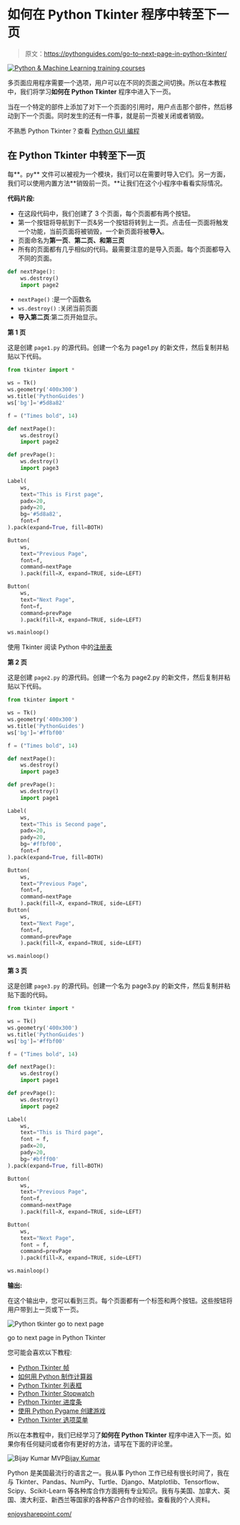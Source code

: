 # 如何在 Python Tkinter 程序中转至下一页

> 原文：<https://pythonguides.com/go-to-next-page-in-python-tkinter/>

[![Python & Machine Learning training courses](img/49ec9c6da89a04c9f45bab643f8c765c.png)](https://sharepointsky.teachable.com/p/python-and-machine-learning-training-course)

多页面应用程序需要一个选项，用户可以在不同的页面之间切换。所以在本教程中，我们将学习**如何在 Python Tkinter** 程序中进入下一页。

当在一个特定的部件上添加了对下一个页面的引用时，用户点击那个部件，然后移动到下一个页面。同时发生的还有一件事，就是前一页被关闭或者销毁。

不熟悉 Python Tkinter？查看 [Python GUI 编程](https://pythonguides.com/python-gui-programming/)

## 在 Python Tkinter 中转至下一页

每**。py** 文件可以被视为一个模块，我们可以在需要时导入它们。另一方面，我们可以使用内置方法**销毁前一页。**让我们在这个小程序中看看实际情况。

**代码片段:**

*   在这段代码中，我们创建了 3 个页面，每个页面都有两个按钮。
*   第一个按钮将导航到下一页&另一个按钮将转到上一页。点击任一页面将触发一个功能，当前页面将被销毁，一个新页面将被**导入**。
*   页面命名为**第一页**、**第二页、**和**第三页**
*   所有的页面都有几乎相似的代码。最需要注意的是导入页面。每个页面都导入不同的页面。

```py
def nextPage():
    ws.destroy()
    import page2
```

*   `nextPage()` :是一个函数名
*   `ws.destroy()` :关闭当前页面
*   **导入第二页**:第二页开始显示。

**第 1 页**

这是创建 `page1.py` 的源代码。创建一个名为 page1.py 的新文件，然后复制并粘贴以下代码。

```py
from tkinter import *

ws = Tk()
ws.geometry('400x300')
ws.title('PythonGuides')
ws['bg']='#5d8a82'

f = ("Times bold", 14)

def nextPage():
    ws.destroy()
    import page2

def prevPage():
    ws.destroy()
    import page3

Label(
    ws,
    text="This is First page",
    padx=20,
    pady=20,
    bg='#5d8a82',
    font=f
).pack(expand=True, fill=BOTH)

Button(
    ws, 
    text="Previous Page", 
    font=f,
    command=nextPage
    ).pack(fill=X, expand=TRUE, side=LEFT)

Button(
    ws, 
    text="Next Page", 
    font=f,
    command=prevPage
    ).pack(fill=X, expand=TRUE, side=LEFT)

ws.mainloop()
```

使用 Tkinter 阅读 Python 中的[注册表](https://pythonguides.com/registration-form-in-python-using-tkinter/)

**第 2 页**

这是创建 `page2.py` 的源代码。创建一个名为 page2.py 的新文件，然后复制并粘贴以下代码。

```py
from tkinter import *

ws = Tk()
ws.geometry('400x300')
ws.title('PythonGuides')
ws['bg']='#ffbf00'

f = ("Times bold", 14)

def nextPage():
    ws.destroy()
    import page3

def prevPage():
    ws.destroy()
    import page1

Label(
    ws,
    text="This is Second page",
    padx=20,
    pady=20,
    bg='#ffbf00',
    font=f
).pack(expand=True, fill=BOTH)

Button(
    ws, 
    text="Previous Page", 
    font=f,
    command=nextPage
    ).pack(fill=X, expand=TRUE, side=LEFT)
Button(
    ws, 
    text="Next Page", 
    font=f,
    command=prevPage
    ).pack(fill=X, expand=TRUE, side=LEFT)

ws.mainloop()
```

**第 3 页**

这是创建 `page3.py` 的源代码。创建一个名为 page3.py 的新文件，然后复制并粘贴下面的代码。

```py
from tkinter import *

ws = Tk()
ws.geometry('400x300')
ws.title('PythonGuides')
ws['bg']='#ffbf00'

f = ("Times bold", 14)

def nextPage():
    ws.destroy()
    import page1

def prevPage():
    ws.destroy()
    import page2

Label(
    ws,
    text="This is Third page",
    font = f,
    padx=20,
    pady=20,
    bg='#bfff00'
).pack(expand=True, fill=BOTH)

Button(
    ws, 
    text="Previous Page", 
    font=f,
    command=nextPage
    ).pack(fill=X, expand=TRUE, side=LEFT)

Button(
    ws, 
    text="Next Page",
    font = f,
    command=prevPage
    ).pack(fill=X, expand=TRUE, side=LEFT)

ws.mainloop()
```

**输出:**

在这个输出中，您可以看到三页。每个页面都有一个标签和两个按钮。这些按钮将用户带到上一页或下一页。

![Python tkinter go to next page](img/3963552947c7e787c25f4ddea08b0bf3.png "python tkinter go to next page demo")

go to next page in Python Tkinter

您可能会喜欢以下教程:

*   [Python Tkinter 帧](https://pythonguides.com/python-tkinter-frame/)
*   [如何用 Python 制作计算器](https://pythonguides.com/make-a-calculator-in-python/)
*   [Python Tkinter 列表框](https://pythonguides.com/python-tkinter-listbox/)
*   [Python Tkinter Stopwatch](https://pythonguides.com/python-tkinter-stopwatch/)
*   [Python Tkinter 进度条](https://pythonguides.com/python-tkinter-progress-bar/)
*   [使用 Python Pygame 创建游戏](https://pythonguides.com/create-a-game-using-python-pygame/)
*   [Python Tkinter 选项菜单](https://pythonguides.com/python-tkinter-optionmenu/)

所以在本教程中，我们已经学习了**如何在 Python Tkinter** 程序中进入下一页。如果你有任何疑问或者你有更好的方法，请写在下面的评论里。

![Bijay Kumar MVP](img/9cb1c9117bcc4bbbaba71db8d37d76ef.png "Bijay Kumar MVP")[Bijay Kumar](https://pythonguides.com/author/fewlines4biju/)

Python 是美国最流行的语言之一。我从事 Python 工作已经有很长时间了，我在与 Tkinter、Pandas、NumPy、Turtle、Django、Matplotlib、Tensorflow、Scipy、Scikit-Learn 等各种库合作方面拥有专业知识。我有与美国、加拿大、英国、澳大利亚、新西兰等国家的各种客户合作的经验。查看我的个人资料。

[enjoysharepoint.com/](https://enjoysharepoint.com/)[](https://www.facebook.com/fewlines4biju "Facebook")[](https://www.linkedin.com/in/fewlines4biju/ "Linkedin")[](https://twitter.com/fewlines4biju "Twitter")